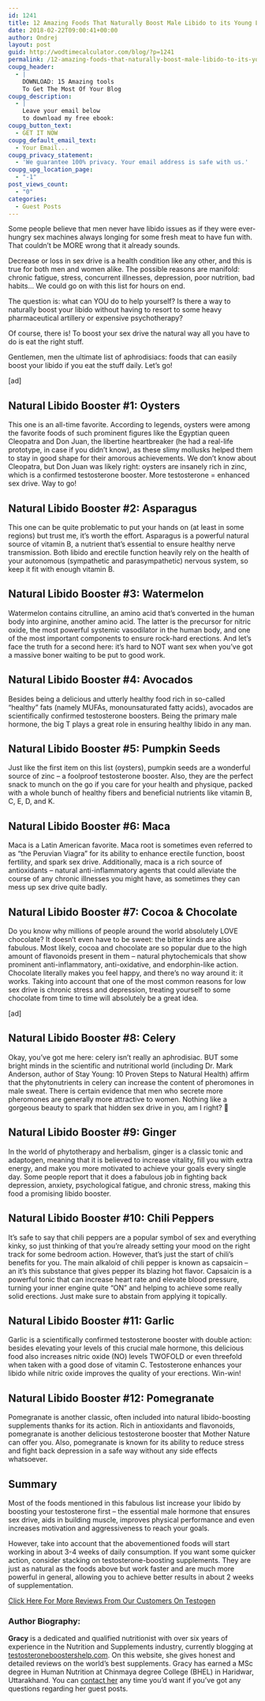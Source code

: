 ```yaml
---
id: 1241
title: 12 Amazing Foods That Naturally Boost Male Libido to its Young Level
date: 2018-02-22T09:00:41+00:00
author: Ondrej
layout: post
guid: http://wodtimecalculator.com/blog/?p=1241
permalink: /12-amazing-foods-that-naturally-boost-male-libido-to-its-young-level/
coupg_header:
  - |
    DOWNLOAD: 15 Amazing tools
    To Get The Most Of Your Blog
coupg_description:
  - |
    Leave your email below
    to download my free ebook:
coupg_button_text:
  - GET IT NOW
coupg_default_email_text:
  - Your Email...
coupg_privacy_statement:
  - 'We guarantee 100% privacy. Your email address is safe with us.'
coupg_upg_location_page:
  - "-1"
post_views_count:
  - "0"
categories:
  - Guest Posts
---
```

<p class="space">
  Some people believe that men never have libido issues as if they were ever-hungry sex machines always longing for some fresh meat to have fun with. That couldn’t be MORE wrong that it already sounds.
</p>

<p class="space">
  Decrease or loss in sex drive is a health condition like any other, and this is true for both men and women alike. The possible reasons are manifold: chronic fatigue, stress, concurrent illnesses, depression, poor nutrition, bad habits… We could go on with this list for hours on end.
</p>

<p class="space">
  The question is: what can YOU do to help yourself? Is there a way to naturally boost your libido without having to resort to some heavy pharmaceutical artillery or expensive psychotherapy?
</p>

<p class="space">
  Of course, there is! To boost your sex drive the natural way all you have to do is eat the right stuff.
</p>

<p class="space">
  Gentlemen, men the ultimate list of aphrodisiacs: foods that can easily boost your libido if you eat the stuff daily. Let’s go!
</p>

[ad]

## Natural Libido Booster #1: Oysters

<p class="space">
  This one is an all-time favorite. According to legends, oysters were among the favorite foods of such prominent figures like the Egyptian queen Cleopatra and Don Juan, the libertine heartbreaker (he had a real-life prototype, in case if you didn’t know), as these slimy mollusks helped them to stay in good shape for their amorous achievements. We don’t know about Cleopatra, but Don Juan was likely right: oysters are insanely rich in zinc, which is a confirmed testosterone booster. More testosterone = enhanced sex drive. Way to go!
</p>

## Natural Libido Booster #2: Asparagus

<p class="space">
  This one can be quite problematic to put your hands on (at least in some regions) but trust me, it’s worth the effort. Asparagus is a powerful natural source of vitamin B, a nutrient that’s essential to ensure healthy nerve transmission. Both libido and erectile function heavily rely on the health of your autonomous (sympathetic and parasympathetic) nervous system, so keep it fit with enough vitamin B.
</p>

## Natural Libido Booster #3: Watermelon

<p class="space">
  Watermelon contains citrulline, an amino acid that’s converted in the human body into arginine, another amino acid. The latter is the precursor for nitric oxide, the most powerful systemic vasodilator in the human body, and one of the most important components to ensure rock-hard erections. And let’s face the truth for a second here: it’s hard to NOT want sex when you’ve got a massive boner waiting to be put to good work.
</p>

## Natural Libido Booster #4: Avocados

<p class="space">
  Besides being a delicious and utterly healthy food rich in so-called “healthy” fats (namely MUFAs, monounsaturated fatty acids), avocados are scientifically confirmed testosterone boosters. Being the primary male hormone, the big T plays a great role in ensuring healthy libido in any man.
</p>

## Natural Libido Booster #5: Pumpkin Seeds

<p class="space">
  Just like the first item on this list (oysters), pumpkin seeds are a wonderful source of zinc – a foolproof testosterone booster. Also, they are the perfect snack to munch on the go if you care for your health and physique, packed with a whole bunch of healthy fibers and beneficial nutrients like vitamin B, C, E, D, and K.
</p>

## Natural Libido Booster #6: Maca

<p class="space">
  Maca is a Latin American favorite. Maca root is sometimes even referred to as “the Peruvian Viagra” for its ability to enhance erectile function, boost fertility, and spark sex drive. Additionally, maca is a rich source of antioxidants – natural anti-inflammatory agents that could alleviate the course of any chronic illnesses you might have, as sometimes they can mess up sex drive quite badly.
</p>

## Natural Libido Booster #7: Cocoa & Chocolate

<p class="space">
  Do you know why millions of people around the world absolutely LOVE chocolate? It doesn’t even have to be sweet: the bitter kinds are also fabulous. Most likely, cocoa and chocolate are so popular due to the high amount of flavonoids present in them – natural phytochemicals that show prominent anti-inflammatory, anti-oxidative, and endorphin-like action. Chocolate literally makes you feel happy, and there’s no way around it: it works. Taking into account that one of the most common reasons for low sex drive is chronic stress and depression, treating yourself to some chocolate from time to time will absolutely be a great idea.
</p>

[ad]

## Natural Libido Booster #8: Celery

<p class="space">
  Okay, you’ve got me here: celery isn’t really an aphrodisiac. BUT some bright minds in the scientific and nutritional world (including Dr. Mark Anderson, author of Stay Young: 10 Proven Steps to Natural Health) affirm that the phytonutrients in celery can increase the content of pheromones in male sweat. There is certain evidence that men who secrete more pheromones are generally more attractive to women. Nothing like a gorgeous beauty to spark that hidden sex drive in you, am I right? 🙂
</p>

## Natural Libido Booster #9: Ginger

<p class="space">
  In the world of phytotherapy and herbalism, ginger is a classic tonic and adaptogen, meaning that it is believed to increase vitality, fill you with extra energy, and make you more motivated to achieve your goals every single day. Some people report that it does a fabulous job in fighting back depression, anxiety, psychological fatigue, and chronic stress, making this food a promising libido booster.
</p>

## Natural Libido Booster #10: Chili Peppers

<p class="space">
  It’s safe to say that chili peppers are a popular symbol of sex and everything kinky, so just thinking of that you’re already setting your mood on the right track for some bedroom action. However, that’s just the start of chili’s benefits for you. The main alkaloid of chili pepper is known as capsaicin – an it’s this substance that gives pepper its blazing hot flavor. Capsaicin is a powerful tonic that can increase heart rate and elevate blood pressure, turning your inner engine quite “ON” and helping to achieve some really solid erections. Just make sure to abstain from applying it topically.
</p>

## Natural Libido Booster #11: Garlic

<p class="space">
  Garlic is a scientifically confirmed testosterone booster with double action: besides elevating your levels of this crucial male hormone, this delicious food also increases nitric oxide (NO) levels TWOFOLD or even threefold when taken with a good dose of vitamin C. Testosterone enhances your libido while nitric oxide improves the quality of your erections. Win-win!
</p>

## Natural Libido Booster #12: Pomegranate

<p class="space">
  Pomegranate is another classic, often included into natural libido-boosting supplements thanks for its action. Rich in antioxidants and flavonoids, pomegranate is another delicious testosterone booster that Mother Nature can offer you. Also, pomegranate is known for its ability to reduce stress and fight back depression in a safe way without any side effects whatsoever.
</p>

## Summary

<p class="space">
  Most of the foods mentioned in this fabulous list increase your libido by boosting your testosterone first – the essential male hormone that ensures sex drive, aids in building muscle, improves physical performance and even increases motivation and aggressiveness to reach your goals.
</p>

<p class="space">
  However, take into account that the abovementioned foods will start working in about 3-4 weeks of daily consumption. If you want some quicker action, consider stacking on testosterone-boosting supplements. They are just as natural as the foods above but work faster and are much more powerful in general, allowing you to achieve better results in about 2 weeks of supplementation.
</p>

[Click Here For More Reviews From Our Customers On Testogen](testosteroneboostershelp.com/testogen-review/)

<div class="card">
  <div class="card-header-title is-centered">
    <h3>
      Author Biography:
    </h3>
  </div>
  
  <div class="row">
    <div class="col">
      <div class="card-block">
        <p class="space">
          <b>Gracy</b> is a dedicated and qualified nutritionist with over six years of experience in the Nutrition and Supplements industry, currently blogging at <a href="http://testosteroneboostershelp.com">testosteroneboostershelp.com</a>. On this website, she gives honest and detailed reviews on the world’s best supplements. Gracy has earned a MSc degree in Human Nutrition at Chinmaya degree College (BHEL) in Haridwar, Uttarakhand. You can <a href="https://www.facebook.com/aakaankshas">contact her</a> any time you&#8217;d want if you&#8217;ve got any questions regarding her guest posts.
        </p>
      </div>
    </div>
  </div>
</div>

<!-- AddThis Advanced Settings generic via filter on the_content -->

<!-- AddThis Share Buttons generic via filter on the_content -->